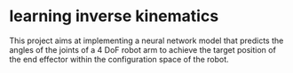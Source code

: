 # learning inverse kinematics

This project aims at implementing a neural network model that predicts the angles of the joints of a 4 DoF robot arm to achieve the target position of the end effector within the configuration space of the robot.
